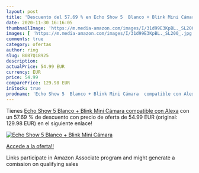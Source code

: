 ```yaml
---
layout: post
title: 'Descuento del 57.69 % en Echo Show 5  Blanco + Blink Mini Cámara '
date: 2020-11-30 16:16:05
thumbnailImage: 'https://m.media-amazon.com/images/I/31d99E3KpBL._SL200_.jpg'
images: [ 'https://m.media-amazon.com/images/I/31d99E3KpBL._SL200_.jpg' ]
comments: true
category: ofertas
author: ring
slug: B087Q18925
description:
actualPrice: 54.99 EUR
currency: EUR
price: 54.99
comparePrice: 129.98 EUR
inStock: true
prodname: 'Echo Show 5  Blanco + Blink Mini Cámara  compatible con Alexa'
---
```


Tienes [Echo Show 5  Blanco + Blink Mini Cámara  compatible con Alexa](https://www.amazon.es/dp/B087Q18925/?tag=tolees-21) con un 57.69 % de descuento con precio de oferta de 54.99 EUR (original: 129.98 EUR) en el siguiente enlace!

[![Echo Show 5  Blanco + Blink Mini Cámara ](https://m.media-amazon.com/images/I/31d99E3KpBL._SL200_.jpg)](https://www.amazon.es/dp/B087Q18925/?tag=tolees-21)

[Accede a la oferta!!](https://www.amazon.es/dp/B087Q18925/?tag=tolees-21)

Links participate in Amazon Associate program and might generate a comission on qualifying sales


